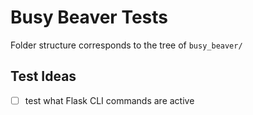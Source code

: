 # Busy Beaver Tests

Folder structure corresponds to the tree of `busy_beaver/`

## Test Ideas

- [ ] test what Flask CLI commands are active
